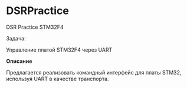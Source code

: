 # DSRPractice
DSR Practice STM32F4

Задача:

Управление платой STM32F4 через UART

<b>Описание</b>

Предлагается реализовать командный интерфейс для платы STM32, используя UART в качестве транспорта.
